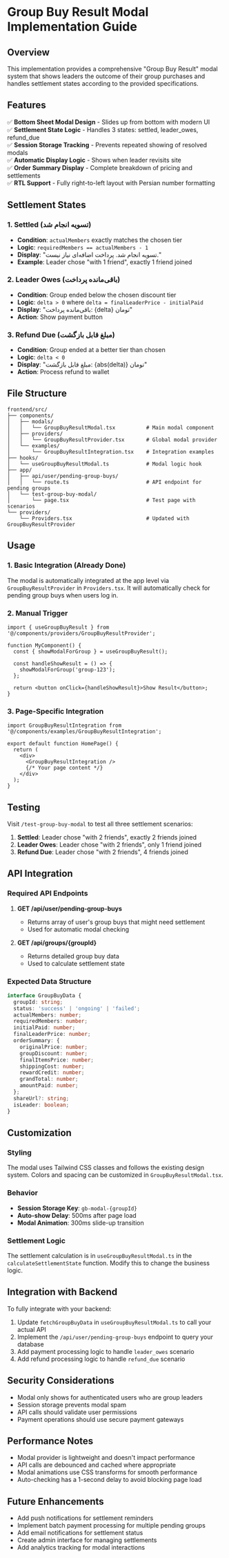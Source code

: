# Group Buy Result Modal Implementation Guide

## Overview

This implementation provides a comprehensive "Group Buy Result" modal system that shows leaders the outcome of their group purchases and handles settlement states according to the provided specifications.

## Features

✅ **Bottom Sheet Modal Design** - Slides up from bottom with modern UI  
✅ **Settlement State Logic** - Handles 3 states: settled, leader_owes, refund_due  
✅ **Session Storage Tracking** - Prevents repeated showing of resolved modals  
✅ **Automatic Display Logic** - Shows when leader revisits site  
✅ **Order Summary Display** - Complete breakdown of pricing and settlements  
✅ **RTL Support** - Fully right-to-left layout with Persian number formatting  

## Settlement States

### 1. Settled (تسویه انجام شد)
- **Condition**: `actualMembers` exactly matches the chosen tier
- **Logic**: `requiredMembers == actualMembers - 1`
- **Display**: "تسویه انجام شد. پرداخت اضافه‌ای نیاز نیست."
- **Example**: Leader chose "with 1 friend", exactly 1 friend joined

### 2. Leader Owes (باقی‌مانده پرداخت)
- **Condition**: Group ended below the chosen discount tier
- **Logic**: `delta > 0` where `delta = finalLeaderPrice - initialPaid`
- **Display**: "باقی‌مانده پرداخت: {delta} تومان"
- **Action**: Show payment button

### 3. Refund Due (مبلغ قابل بازگشت)
- **Condition**: Group ended at a better tier than chosen
- **Logic**: `delta < 0`
- **Display**: "مبلغ قابل بازگشت: {abs(delta)} تومان"
- **Action**: Process refund to wallet

## File Structure

```
frontend/src/
├── components/
│   ├── modals/
│   │   └── GroupBuyResultModal.tsx          # Main modal component
│   ├── providers/
│   │   └── GroupBuyResultProvider.tsx       # Global modal provider
│   └── examples/
│       └── GroupBuyResultIntegration.tsx    # Integration examples
├── hooks/
│   └── useGroupBuyResultModal.ts            # Modal logic hook
├── app/
│   ├── api/user/pending-group-buys/
│   │   └── route.ts                         # API endpoint for pending groups
│   └── test-group-buy-modal/
│       └── page.tsx                         # Test page with scenarios
└── providers/
    └── Providers.tsx                        # Updated with GroupBuyResultProvider
```

## Usage

### 1. Basic Integration (Already Done)

The modal is automatically integrated at the app level via `GroupBuyResultProvider` in `Providers.tsx`. It will automatically check for pending group buys when users log in.

### 2. Manual Trigger

```tsx
import { useGroupBuyResult } from '@/components/providers/GroupBuyResultProvider';

function MyComponent() {
  const { showModalForGroup } = useGroupBuyResult();
  
  const handleShowResult = () => {
    showModalForGroup('group-123');
  };
  
  return <button onClick={handleShowResult}>Show Result</button>;
}
```

### 3. Page-Specific Integration

```tsx
import GroupBuyResultIntegration from '@/components/examples/GroupBuyResultIntegration';

export default function HomePage() {
  return (
    <div>
      <GroupBuyResultIntegration />
      {/* Your page content */}
    </div>
  );
}
```

## Testing

Visit `/test-group-buy-modal` to test all three settlement scenarios:

1. **Settled**: Leader chose "with 2 friends", exactly 2 friends joined
2. **Leader Owes**: Leader chose "with 2 friends", only 1 friend joined  
3. **Refund Due**: Leader chose "with 2 friends", 4 friends joined

## API Integration

### Required API Endpoints

1. **GET /api/user/pending-group-buys**
   - Returns array of user's group buys that might need settlement
   - Used for automatic modal checking

2. **GET /api/groups/{groupId}**
   - Returns detailed group buy data
   - Used to calculate settlement state

### Expected Data Structure

```typescript
interface GroupBuyData {
  groupId: string;
  status: 'success' | 'ongoing' | 'failed';
  actualMembers: number;
  requiredMembers: number;
  initialPaid: number;
  finalLeaderPrice: number;
  orderSummary: {
    originalPrice: number;
    groupDiscount: number;
    finalItemsPrice: number;
    shippingCost: number;
    rewardCredit: number;
    grandTotal: number;
    amountPaid: number;
  };
  shareUrl?: string;
  isLeader: boolean;
}
```

## Customization

### Styling
The modal uses Tailwind CSS classes and follows the existing design system. Colors and spacing can be customized in `GroupBuyResultModal.tsx`.

### Behavior
- **Session Storage Key**: `gb-modal-{groupId}`
- **Auto-show Delay**: 500ms after page load
- **Modal Animation**: 300ms slide-up transition

### Settlement Logic
The settlement calculation is in `useGroupBuyResultModal.ts` in the `calculateSettlementState` function. Modify this to change the business logic.

## Integration with Backend

To fully integrate with your backend:

1. Update `fetchGroupBuyData` in `useGroupBuyResultModal.ts` to call your actual API
2. Implement the `/api/user/pending-group-buys` endpoint to query your database
3. Add payment processing logic to handle `leader_owes` scenario
4. Add refund processing logic to handle `refund_due` scenario

## Security Considerations

- Modal only shows for authenticated users who are group leaders
- Session storage prevents modal spam
- API calls should validate user permissions
- Payment operations should use secure payment gateways

## Performance Notes

- Modal provider is lightweight and doesn't impact performance
- API calls are debounced and cached where appropriate  
- Modal animations use CSS transforms for smooth performance
- Auto-checking has a 1-second delay to avoid blocking page load

## Future Enhancements

- Add push notifications for settlement reminders
- Implement batch payment processing for multiple pending groups
- Add email notifications for settlement status
- Create admin interface for managing settlements
- Add analytics tracking for modal interactions

